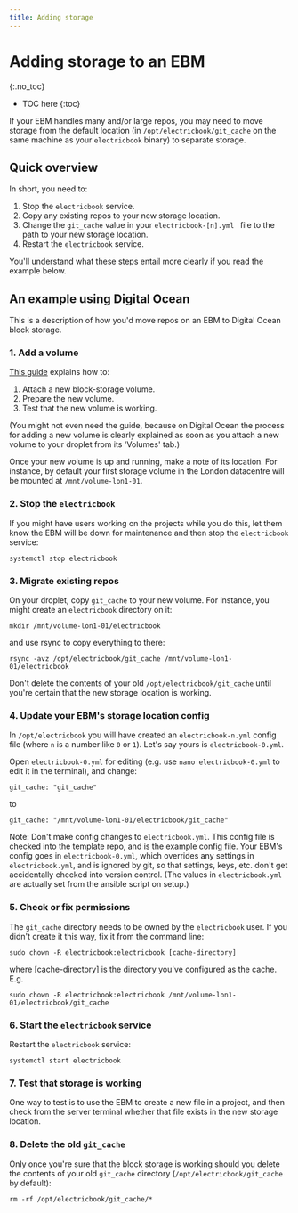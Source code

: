 ```yaml
---
title: Adding storage
---
```


# Adding storage to an EBM
{:.no_toc}

* TOC here
{:toc}

If your EBM handles many and/or large repos, you may need to move storage from the default location (in `/opt/electricbook/git_cache` on the same machine as your `electricbook` binary) to separate storage.

## Quick overview

In short, you need to:

1. Stop the `electricbook` service.
2. Copy any existing repos to your new storage location.
3. Change the `git_cache` value in your `electricbook-[n].yml ` file to the path to your new storage location.
4. Restart the `electricbook` service.

You'll understand what these steps entail more clearly if you read the example below.

## An example using Digital Ocean

This is a description of how you'd move repos on an EBM to Digital Ocean block storage.

### 1. Add a volume

[This guide](https://www.digitalocean.com/community/tutorials/how-to-use-block-storage-on-digitalocean) explains how to:

1. Attach a new block-storage volume.
2. Prepare the new volume.
3. Test that the new volume is working.

(You might not even need the guide, because on Digital Ocean the process for adding a new volume is clearly explained as soon as you attach a new volume to your droplet from its 'Volumes' tab.)

Once your new volume is up and running, make a note of its location. For instance, by default your first storage volume in the London datacentre will be mounted at `/mnt/volume-lon1-01`.

### 2. Stop the `electricbook`

If you might have users working on the projects while you do this, let them know the EBM will be down for maintenance and then stop the `electricbook` service:

```
systemctl stop electricbook
```

### 3. Migrate existing repos

On your droplet, copy `git_cache` to your new volume. For instance, you might create an `electricbook` directory on it:

```
mkdir /mnt/volume-lon1-01/electricbook
```

and use rsync to copy everything to there:

```
rsync -avz /opt/electricbook/git_cache /mnt/volume-lon1-01/electricbook
```

Don't delete the contents of your old `/opt/electricbook/git_cache` until you're certain that the new storage location is working.

### 4. Update your EBM's storage location config

In `/opt/electricbook` you will have created an `electricbook-n.yml` config file (where `n` is a number like `0` or `1`). Let's say yours is `electricbook-0.yml`.

Open `electricbook-0.yml` for editing (e.g. use `nano electricbook-0.yml` to edit it in the terminal), and change:

```
git_cache: "git_cache"
```

to

```
git_cache: "/mnt/volume-lon1-01/electricbook/git_cache"
```

Note: Don't make config changes to `electricbook.yml`. This config file is checked into the template repo, and is the example config file. Your EBM's config goes in `electricbook-0.yml`, which overrides any settings in `electricbook.yml`, and is ignored by git, so that settings, keys, etc. don't get accidentally checked into version control. (The values in `electricbook.yml` are actually set from the ansible script on setup.)

### 5. Check or fix permissions

The `git_cache` directory needs to be owned by the `electricbook` user. If you didn't create it this way, fix it from the command line:

```
sudo chown -R electricbook:electricbook [cache-directory]
```

where [cache-directory] is the directory you've configured as the cache. E.g.

```
sudo chown -R electricbook:electricbook /mnt/volume-lon1-01/electricbook/git_cache
```

### 6. Start the `electricbook` service

Restart the `electricbook` service:

```
systemctl start electricbook
```

### 7. Test that storage is working

One way to test is to use the EBM to create a new file in a project, and then check from the server terminal whether that file exists in the new storage location.

### 8. Delete the old `git_cache`

Only once you're sure that the block storage is working should you delete the contents of your old `git_cache` directory (`/opt/electricbook/git_cache` by default):

```
rm -rf /opt/electricbook/git_cache/*
```
